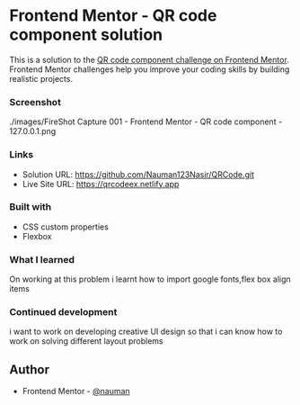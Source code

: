 # Frontend Mentor - QR code component solution

This is a solution to the [QR code component challenge on Frontend Mentor](https://www.frontendmentor.io/challenges/qr-code-component-iux_sIO_H). Frontend Mentor challenges help you improve your coding skills by building realistic projects. 

### Screenshot
./images/FireShot Capture 001 - Frontend Mentor - QR code component - 127.0.0.1.png


### Links

- Solution URL: https://github.com/Nauman123Nasir/QRCode.git
- Live Site URL: https://qrcodeex.netlify.app


### Built with

- CSS custom properties
- Flexbox



### What I learned

On working at this problem i learnt how to import google fonts,flex box align items 

### Continued development

i want to work on developing creative UI design so that i can know how to work on solving different layout problems


## Author

- Frontend Mentor - [@nauman](https://www.frontendmentor.io/profile/Nauman123Nasir)



